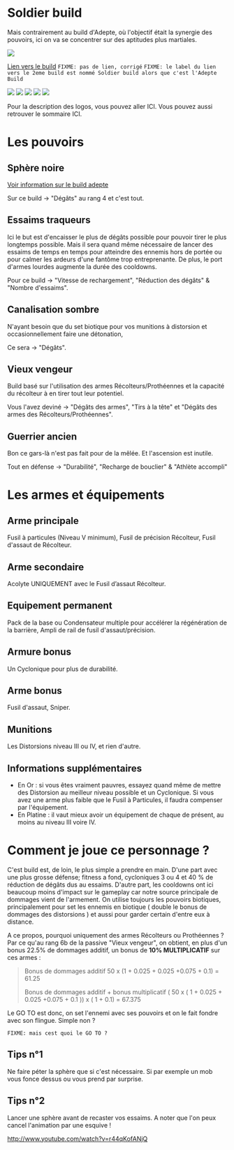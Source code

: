 Soldier build
=============

Mais contrairement au build d'Adepte, où l'objectif était la synergie des pouvoirs, ici on va se concentrer sur des aptitudes plus martiales.

<img src="http://img15.hostingpics.net/pics/184290soldatcollectora.png" />

[Lien vers le build](http://kalence.drupalgardens.com/me3-builder#1A!1H01545!!24X51384!484AG)
`FIXME: pas de lien, corrigé`
`FIXME: le label du lien vers le 2eme build est nommé Soldier build alors que c'est l'Adepte Build`

<img src="https://raw.githubusercontent.com/tst2005/me3/master/static/img/logo1-or-et-platine.png" />
<img src="https://raw.githubusercontent.com/tst2005/me3/master/static/img/logo2-4etoiles.png" />
<img src="https://raw.githubusercontent.com/tst2005/me3/master/static/img/logo3-vert.png" />
<img src="https://raw.githubusercontent.com/tst2005/me3/master/static/img/logo4-4etoiles.png" />
<img src="https://raw.githubusercontent.com/tst2005/me3/master/static/img/logo5-3etoiles.png" />

Pour la description des logos, vous pouvez aller ICI. Vous pouvez aussi retrouver le sommaire ICI.

Les pouvoirs
============

## Sphère noire

[Voir information sur le build adepte](adepte-build.md#Sphere-noire)

Sur ce build -> "Dégâts" au rang 4 et c'est tout.

## Essaims traqueurs

Ici le but est d'encaisser le plus de dégâts possible pour pouvoir tirer le plus longtemps possible. Mais il sera quand même nécessaire de lancer des essaims de temps en temps pour atteindre des ennemis hors de portée ou pour calmer les ardeurs d'une fantôme trop entreprenante. De plus, le port d'armes lourdes augmente la durée des cooldowns.

Pour ce build -> "Vitesse de rechargement", "Réduction des dégâts" & "Nombre d'essaims".

## Canalisation sombre

N'ayant besoin que du set biotique pour vos munitions à distorsion et occasionnellement faire une détonation,

Ce sera -> "Dégâts".

## Vieux vengeur

Build basé sur l'utilisation des armes Récolteurs/Prothéennes et la capacité du récolteur à en tirer tout leur potentiel.

Vous l'avez deviné -> "Dégâts des armes", "Tirs à la tête" et "Dégâts des armes des Récolteurs/Prothéennes".

## Guerrier ancien

Bon ce gars-là n'est pas fait pour de la mêlée. Et l'ascension est inutile.

Tout en défense -> "Durabilité", "Recharge de bouclier" & "Athlète accompli"


Les armes et équipements
========================

## Arme principale

Fusil à particules (Niveau V minimum), Fusil de précision Récolteur, Fusil d'assaut de Récolteur.

## Arme secondaire

Acolyte UNIQUEMENT avec le Fusil d’assaut Récolteur.

## Equipement permanent

Pack de la base ou Condensateur multiple pour accélérer la régénération de la barrière, Ampli de rail de fusil d'assaut/précision.

## Armure bonus

Un Cyclonique pour plus de durabilité.

## Arme bonus

Fusil d'assaut, Sniper.

## Munitions

Les Distorsions niveau III ou IV, et rien d'autre.

## Informations supplémentaires

 * En Or : si vous êtes vraiment pauvres, essayez quand même de mettre des Distorsion au meilleur niveau possible et un Cyclonique. Si vous avez une arme plus faible que le Fusil à Particules, il faudra compenser par l'équipement.
 * En Platine : il vaut mieux avoir un équipement de chaque de présent, au moins au niveau III voire IV.

Comment je joue ce personnage ?
===============================

C'est build est, de loin, le plus simple a prendre en main.
D'une part avec une plus grosse défense; fitness a fond, cycloniques 3 ou 4 et  40 % de réduction de dégâts dus au essaims.
D'autre part, les cooldowns ont ici beaucoup moins d'impact sur le gameplay car notre source principale de dommages vient de l'armement.
On utilise toujours les pouvoirs biotiques, principalement pour set les ennemis en biotique ( double le bonus de dommages des distorsions ) et aussi pour garder certain d'entre eux à distance.

A ce propos, pourquoi uniquement des armes Récolteurs ou Prothéennes ?
Par ce qu'au rang 6b de la passive "Vieux vengeur", on obtient, en plus d'un bonus 22.5% de dommages additif, un bonus de <b>10% MULTIPLICATIF</b> sur ces armes :

> Bonus de dommages additif
> 50 x (1 + 0.025 + 0.025 +0.075 + 0.1) = 61.25
>
> Bonus de dommages additif + bonus multiplicatif
> ( 50 x ( 1 + 0.025 + 0.025 +0.075 + 0.1 )) x ( 1 + 0.1) = 67.375

Le GO TO est donc, on set l'ennemi avec ses pouvoirs et on le fait fondre avec son flingue. Simple non ?

`FIXME: mais cest quoi le GO TO ?`

## Tips n°1

Ne faire péter la sphère que si c'est nécessaire.
Si par exemple un mob vous fonce dessus ou vous prend par surprise.

## Tips n°2

Lancer une sphère avant de recaster vos essaims. A noter que l'on peux cancel l'animation par une esquive !

http://www.youtube.com/watch?v=r44qKofANjQ

